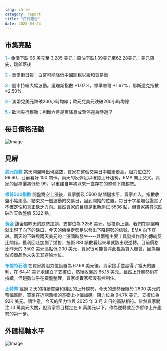 ```yaml
---
lang: zh-tw
category: report
title: "日終報告"
date: 2025-04-23
---
```



<h2>市集亮點</h2>
<strong style="color: #2caef7;">1 - </strong> 金價下跌 96 美元至 3,285 美元；原油下跌1.39美元至62.28美元；美元領先，瑞郎落後

<strong style="color: #2caef7;">2 - </strong> 華爾街日報：白宮可能降低中國關稅以緩和貿易戰

<strong style="color: #2caef7;">3 - </strong> 股市持續大幅波動。道瓊斯指數 +1.07%，標準普爾 +1.67%，那斯達克指數 =2.50%

<strong style="color: #2caef7;">4 - </strong> 澳幣兌美元跌破200小時均線；歐元兌美元跌破200小時均線

<strong style="color: #2caef7;">5 - </strong> 歐洲央行穆勒：判斷六月是否降息或暫停還為時過早



<h2>每日價格活動</h2>
<img src="https://markleighedu.github.io/img/Apr-2025/23-Apr-2025/price.jpg" alt="Image"/>

<h2>見解</h2>
<strong style="color: #2caef7;">美元指數</strong> 當天開盤時出現跳空，買家在整個交易日中繼續走高。阻力位位於 99.60，目前看好 100 關卡。兩天的反彈足以確認上升趨勢，EMA 向上交叉。賣家的目標價將低於 99，以重建自年初以來一直存在的整體下降趨勢。

<strong style="color: #2caef7;">標普500指數</strong> 開盤跳空上漲後，買家觸及 5500 點關鍵水平，賣家介入，指數收盤小幅走高，結束又一個波動的交易日，回到開始的位置。每日十字星燭台證實了不確定性和真正缺乏方向。雖然買家的目標是重新測試 5536 點，但賣家將尋求跌破昨天收盤價 5322 點。

<strong style="color: #2caef7;">黃金</strong> 該金屬昨天的跌勢加劇，支撐位為 3258 美元。從技術上講，我們在開盤時就出現了向下的缺口，今天的價格走勢足以發出下降趨勢的信號，EMA 向下穿越。兩天的下跌與兩天美元的上漲同時發生----與兩種主要工具發揮作用的傳統反比關係。獲利回吐加劇了拋售，技術 RSI 讀數看起來早就該出現逆轉。目前價格比昨天的 3502 美元高點低 200 美元，買家很可能會將此視為買入機會，因為顯然該商品尚未失去其避險地位。

<strong style="color: #2caef7;">布倫特石油</strong> 在買家將阻力位設置為 67.66 美元後，賣家接手並贏得了當天的勝利，在 64.41 美元處建立了支撐位，然後收盤於 65.15 美元。雖然上升趨勢仍在持續，但趨勢似乎在橫盤整理，買家或賣家都沒有控制住。

<strong style="color: #2caef7;">比特幣</strong> 經過 2 天的持續買盤和穩固的上升趨勢，今天的走勢僅限於 2800 美元的窄幅區間，買家在近期漲幅的基礎上小幅加碼。阻力位為 94.7K 美元，支撐位為 92K 美元。請注意，今天的阻力位與 2025 年 3 月 2 日的高點相符。雖然買家關注 10 萬美元大關，但賣家將目標定在 9 萬美元以下，作為逆轉或至少暫停上升趨勢的第一步。



<h2>外匯樞軸水平</h2>
<img src="https://markleighedu.github.io/img/Apr-2025/23-Apr-2025/pivot.jpg" alt="Image"/>
